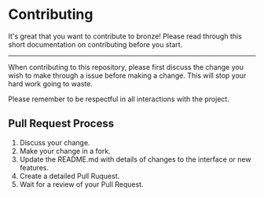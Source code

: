 # Contributing

It's great that you want to contribute to bronze! Please read through this short documentation on contributing before you start.

----

When contributing to this repository, please first discuss the change you wish to make through a issue before making a change. This will
stop your hard work going to waste. 

Please remember to be respectful in all interactions with the project.

## Pull Request Process

1. Discuss your change.
2. Make your change in a fork.
2. Update the README.md with details of changes to the interface or new features.
3. Create a detailed Pull Ruquest.
4. Wait for a review of your Pull Request.

